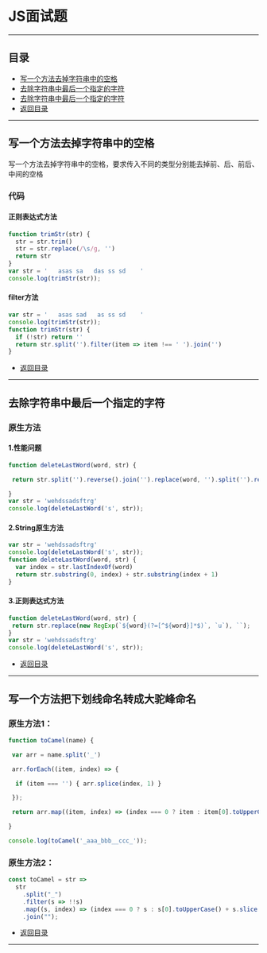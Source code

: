 # JS面试题

------

## 目录

* [写一个方法去掉字符串中的空格](#写一个方法去掉字符串中的空格)
* [去除字符串中最后一个指定的字符](#去除字符串中最后一个指定的字符)
* [去除字符串中最后一个指定的字符](#去除字符串中最后一个指定的字符)
* [返回目录](#目录)

------

## 写一个方法去掉字符串中的空格

写一个方法去掉字符串中的空格，要求传入不同的类型分别能去掉前、后、前后、中间的空格

### 代码

#### 正则表达式方法

```js
function trimStr(str) {
  str = str.trim()
  str = str.replace(/\s/g, '')
  return str
}
var str = '   asas sa   das ss sd    '
console.log(trimStr(str));
```

#### filter方法

```js
var str = '   asas sad   as ss sd    '
console.log(trimStr(str));
function trimStr(str) {
  if (!str) return ''
  return str.split('').filter(item => item !== ' ').join('')
}
```

* [返回目录](#目录)

------

## 去除字符串中最后一个指定的字符

### 原生方法

#### 1.性能问题

```js
function deleteLastWord(word, str) {

 return str.split('').reverse().join('').replace(word, '').split('').reverse().join('')

}
var str = 'wehdssadsftrg'
console.log(deleteLastWord('s', str));
```

#### 2.String原生方法

```js
var str = 'wehdssadsftrg'
console.log(deleteLastWord('s', str));
function deleteLastWord(word, str) {
  var index = str.lastIndexOf(word)
  return str.substring(0, index) + str.substring(index + 1)
}
```

#### 3.正则表达式方法

```js
function deleteLastWord(word, str) {
 return str.replace(new RegExp(`${word}(?=[^${word}]*$)`, `u`), ``);
}
var str = 'wehdssadsftrg'
console.log(deleteLastWord('s', str));
```

* [返回目录](#目录)

------

## 写一个方法把下划线命名转成大驼峰命名

### 原生方法1：

```js
function toCamel(name) {

 var arr = name.split('_')

 arr.forEach((item, index) => {

  if (item === '') { arr.splice(index, 1) }

 });

 return arr.map((item, index) => (index === 0 ? item : item[0].toUpperCase() + item.slice(1))).join('')

}

console.log(toCamel('_aaa_bbb__ccc_'));
```

### 原生方法2：

```js
const toCamel = str =>
  str
    .split("_")
    .filter(s => !!s)
    .map((s, index) => (index === 0 ? s : s[0].toUpperCase() + s.slice(1)))
    .join("");
```

* [返回目录](#目录)

------

